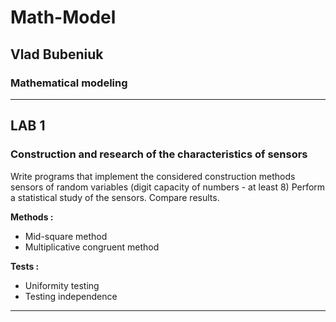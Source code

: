 # Math-Model

## Vlad Bubeniuk
### Mathematical modeling
---
## LAB 1

### Construction and research of the characteristics  of sensors

Write programs that implement the considered construction methods
sensors of random variables (digit capacity of numbers - at least 8)
Perform a statistical study of the sensors.
Compare results.

**Methods :**
* Mid-square method
* Multiplicative congruent method

**Tests :**
* Uniformity testing
* Testing independence
---
